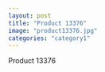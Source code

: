 ```yaml
---
layout: post
title: "Product 13376"
image: "product13376.jpg"
categories: "category1"
---
```

Product 13376
